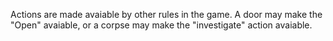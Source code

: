 Actions are made avaiable by other rules in the game. A door may make the "Open" avaiable, or a corpse may make the "investigate" action avaiable. 